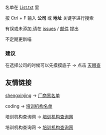 名单在 [List.txt](https://github.com/ZGWS88/TI/blob/master/List.txt) 里

按 Ctrl + F 输入 **公司** 或 **地址** 关键字进行搜索

有误或未添加,请在 [issues](https://github.com/ZGWS88/TI/issues/new)  / <a href="mailto:miaobyte@gmail.com">邮件</a> 提出

不定期更新喵

### 建议

在选择公司的时候可以先摸摸底子 -> 点击 [天眼查](http://tianyancha.com)

## 友情链接

 [shengxinjing](https://github.com/shengxinjing/) -> [厂商黑名单](https://github.com/shengxinjing/programmer-job-blacklist)

coding -> [培训机构名单](https://coding.net/u/2333bbbbyte/p/TI/git/blob/master/List.txt)

培训机构查询网 -> [培训机构查询网](https://www.peixun69.com/)

培训机构查询网 -> [培训机构查询网](https://blacklist.yitu.yt/)